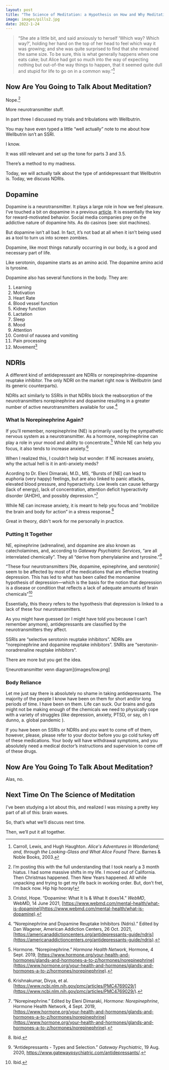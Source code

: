 ```yaml
---
layout: post
title: "The Science of Meditation: a Hypothesis on How and Why Meditating Can Help Depression and Anxiety (Part 3.5)"
image: images/pills2.jpg
date: 2022-1-24
---
```


> “She ate a little bit, and said anxiously to herself ‘Which way? Which way?’, holding her hand on the top of her head to feel which way it was growing; and she was quite surprised to find that she remained the same size. To be sure, this is what generally happens when one eats cake; but Alice had got so much into the way of expecting nothing but out-of-the way things to happen, that it seemed quite dull and stupid for life to go on in a common way.”[^1]

## Now Are You Going to Talk About Meditation?

Nope.[^2]

More neurotransmitter stuff.

In part three I discussed my trials and tribulations with Wellbutrin. 

You may have even typed a little “well actually” note to me about how Wellbutrin isn’t an SSRI. 

I know. 

It was still relevant and set up the tone for parts 3 and 3.5. 

There’s a method to my madness. 

Today, we will actually talk about the type of antidepressant that Wellbutrin is. Today, we discuss NDRIs.

## Dopamine

Dopamine is a neurotransmitter. It plays a large role in how we feel pleasure. I’ve touched a bit on dopamine in a previous [article](https://www.emilywyattsmiley.com/pros-cons-instagram). It is essentially the key for reward-motivated behavior. Social media companies prey on the addictive nature of dopamine hits. As do casinos (see: slot machines).

But dopamine isn’t all bad. In fact, it’s not bad at all when it isn’t being used as a tool to turn us into screen zombies.

Dopamine, like most things naturally occurring in our body, is a good and necessary part of life.

Like serotonin, dopamine starts as an amino acid. The dopamine amino acid is tyrosine. 

Dopamine also has several functions in the body. They are:
1. Learning
2. Motivation
3. Heart Rate
4. Blood vessel function
5. Kidney function
6. Lactation
7. Sleep
8. Mood
9. Attention
10. Control of nausea and vomiting
11. Pain processing
12. Movement[^3]

## NDRIs

A different kind of antidepressant are NDRIs or norepinephrine-dopamine reuptake inhibitor. The only NDRI on the market right now is Wellbutrin (and its generic counterparts).

NDRIs act similarly to SSRIs in that NDRIs block the reabsorption of the neurotransmitters norepinephrine and dopamine resulting in a greater number of active neurotransmitters available for use.[^4] 

### What Is Norepinephrine Again?

If you’ll remember, norepinephrine (NE) is primarily used by the sympathetic nervous system as a neurotransmitter. As a hormone, norepinephrine can play a role in your mood and ability to concentrate.[^5] While NE can help you focus, it also tends to increase anxiety.[^6]  

When I realized this, I couldn’t help but wonder: If NE increases anxiety, why the actual hell is it in anti-anxiety meds?

Acording to Dr. Eleni Dimaraki, M.D., MS, “Bursts of [NE]  can lead to euphoria (very happy) feelings, but are also linked to panic attacks, elevated blood pressure, and hyperactivity. Low levels can cause lethargy (lack of energy), lack of concentration, attention deficit hyperactivity disorder (AHDH), and possibly depression.”[^7]

While NE can increase anxiety, it is meant to help you focus and “mobilize the brain and body for action” in a stress response.[^8]

Great in theory, didn't work for me personally in practice.

### Putting It Together

NE, epinephrine (adrenaline), and dopamine are also known as catecholamines, and, according to *Gateway Psychiatric Services*, “are all interrelated chemically”. They all “derive from phenylalanine and tyrosine.”[^9]

“These four neurotransmitters [Ne, dopamine, epinephrine, and serotonin] seem to be affected by most of the medications that are effective treating depression. This has led to what has been called the monoamine hypothesis of depression—which is the basis for the notion that depression is a disease or condition that reflects a lack of adequate amounts of brain chemicals”[^10]

Essentially, this theory refers to the hypothesis that depression is linked to a lack of these four neurotransmitters.

As you might have guessed (or I might have told you because I can’t remember anymore), antidepressants are classified by the neurotransmitters they affect. 

SSRIs are “selective serotonin reuptake inhibitors”.
NDRIs are “norepinephrine and dopamine reuptake inhibitors”.
SNRIs are “serotonin-noradrenaline reuptake inhibitors”.

There are more but you get the idea.


![neurotransmitter venn diagram](images/low.png] 


### Body Reliance

Let me just say there is absolutely no shame in taking antidepressants. The majority of the people I know have been on them for short and/or long periods of time. I have been on them. Life can suck. Our brains and guts might not be making enough of the chemicals we need to physically cope with a variety of struggles (like depression, anxiety, PTSD, or say, oh I dunno, a. global pandemic ).

If you have been on SSRIs or NDRIs and you want to come off of them, however, please, please refer to your doctor before you go cold turkey off of these medications. Your body will have withdrawal symptoms, and you absolutely need a medical doctor’s instructions and supervision to come off of these drugs. 

## Now Are You Going To Talk About Meditation?

Alas, no. 

## Next Time On The Science of Meditation

I've been studying a lot about this, and realized I was missing a pretty key part of all of this: brain waves.

So, that’s what we’ll discuss next time.

Then, we’ll put it all together.









[^1]:	Carroll, Lewis, and Hugh Haughton. *Alice's Adventures in Wonderland; and, through the Looking-Glass and What Alice Found There*. Barnes & Noble Books, 2003. 

[^2]:	I’m posting this with the full understanding that I took nearly a 3 month hiatus. I had some massive shifts in my life. I moved out of California. Then Christmas happened. Then New Years happened. All while unpacking and trying to get my life back in working order. But, don’t fret, I’m back now. Hip hip hooray!

[^3]:	Cristol, Hope. “Dopamine: What It Is &amp; What It does14.” *WebMD*, WebMD, 14 June 2021, [https://www.webmd.com/mental-health/what-is-dopamine](https://www.webmd.com/mental-health/what-is-dopamine). 

[^4]:	“Norepinephrine and Dopamine Reuptake Inhibitors (Ndris).” Edited by Dan Wagener, American Addiction Centers, 26 Oct. 2021, [https://americanaddictioncenters.org/antidepressants-guide/ndris](https://americanaddictioncenters.org/antidepressants-guide/ndris). 

[^5]:	Hormone. “Norepinephrine.” *Hormone Health Network*, Hormone, 4 Sept. 2019, [https://www.hormone.org/your-health-and-hormones/glands-and-hormones-a-to-z/hormones/norepinephrine](https://www.hormone.org/your-health-and-hormones/glands-and-hormones-a-to-z/hormones/norepinephrine). 

[^6]:	Krishnakumar, Divya, et al. [https://www.ncbi.nlm.nih.gov/pmc/articles/PMC4769029/](https://www.ncbi.nlm.nih.gov/pmc/articles/PMC4769029/). 

[^7]:	“Norepinephrine.” Edited by Eleni Dimaraki, *Hormone: Norepinephrine*, Hormone Health Network, 4 Sept. 2019, [https://www.hormone.org/your-health-and-hormones/glands-and-hormones-a-to-z/hormones/norepinephrine](https://www.hormone.org/your-health-and-hormones/glands-and-hormones-a-to-z/hormones/norepinephrine). 

[^8]:	Ibid.

[^9]:	“Antidepressants - Types and Selection.” *Gateway Psychiatric*, 19 Aug. 2020, https://www.gatewaypsychiatric.com/antidepressants/. 

[^10]:	Ibid.
